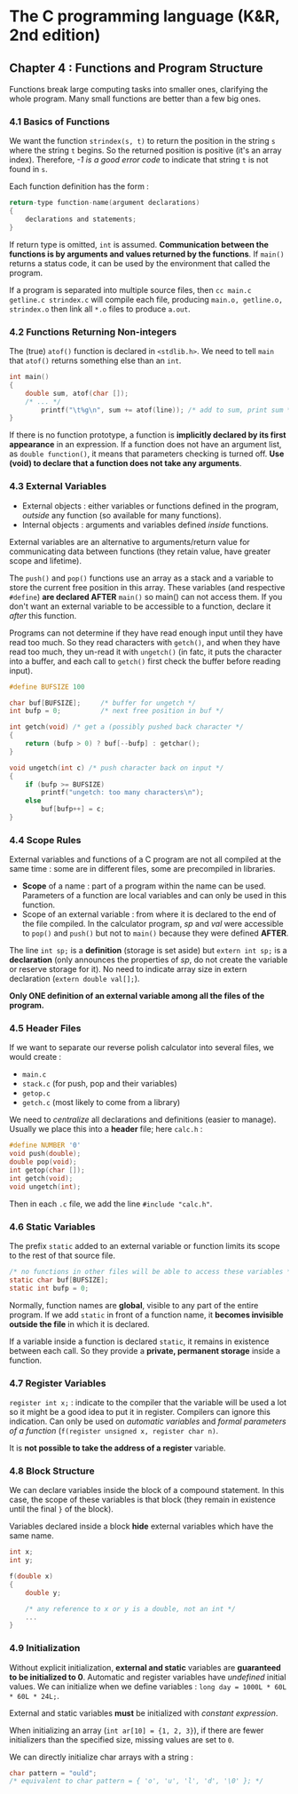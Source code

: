 The C programming language (K&R, 2nd edition)
=============================================

Chapter 4 : Functions and Program Structure
-------------------------------------------

Functions break large computing tasks into smaller ones, clarifying the whole
program. Many small functions are better than a few big ones.

### 4.1 Basics of Functions
We want the function `strindex(s, t)` to return the position in the string `s`
where the string `t` begins. So the returned position is positive (it's an array
index). Therefore, _-1 is a good error code_ to indicate that string `t` is not
found in `s`.

Each function definition has the form :
```C
return-type function-name(argument declarations)
{
    declarations and statements;
}
```
If return type is omitted, `int` is assumed. **Communication between the
functions is by arguments and values returned by the functions**.  If `main()`
returns a status code, it can be used by the environment that called the
program.

If a program is separated into multiple source files, then `cc main.c getline.c
strindex.c` will compile each file, producing `main.o, getline.o, strindex.o`
then link all `*.o` files to produce `a.out`.

### 4.2 Functions Returning Non-integers
The (true) `atof()` function is declared in `<stdlib.h>`. We need to tell `main`
that `atof()` returns something else than an `int`.
```C
int main()
{
    double sum, atof(char []);
    /* ... */
        printf("\t%g\n", sum += atof(line)); /* add to sum, print sum */
}
```
If there is no function prototype, a function is **implicitly declared by its
first appearance** in an expression. If a function does not have an argument
list, as `double function()`, it means that parameters checking is turned off.
**Use (void) to declare that a function does not take any arguments**.

### 4.3 External Variables
* External objects : either variables or functions defined in the program,
  _outside_ any function (so available for many functions).
* Internal objects : arguments and variables defined _inside_ functions.

External variables are an alternative to arguments/return value for
communicating data between functions (they retain value, have greater scope and
lifetime).

The `push()` and `pop()` functions use an array as a stack and a variable to
store the current free position in this array. These variables (and respective
`#define`) **are declared AFTER** `main()` so main() can not access them. If you
don't want an external variable to be accessible to a function, declare it
_after_ this function.

Programs can not determine if they have read enough input until they have read
too much. So they read characters with `getch()`, and when they have read too
much, they un-read it with `ungetch()` (in fatc, it puts the character into a
buffer, and each call to `getch()` first check the buffer before reading input).
```C
#define BUFSIZE 100

char buf[BUFSIZE];     /* buffer for ungetch */
int bufp = 0;          /* next free position in buf */

int getch(void) /* get a (possibly pushed back character */
{
    return (bufp > 0) ? buf[--bufp] : getchar();
}

void ungetch(int c) /* push character back on input */
{
    if (bufp >= BUFSIZE)
        printf("ungetch: too many characters\n");
    else
        buf[bufp++] = c;
}
```

### 4.4 Scope Rules
External variables and functions of a C program are not all compiled at the same
time : some are in different files, some are precompiled in libraries.

* **Scope** of a name : part of a program within the name can be used.
  Parameters of a function are local variables and can only be used in this
  function.
* Scope of an external variable : from where it is declared to the end of the
  file compiled. In the calculator program, _sp_ and _val_ were accessible to
  `pop()` and `push()` but not to `main()` because they were defined
  **AFTER**.

The line `int sp;` is a **definition** (storage is set aside) but `extern int
sp;` is a **declaration** (only announces the properties of _sp_, do not create
the variable or reserve storage for it). No need to indicate array size in
extern declaration (`extern double val[];`).

**Only ONE definition of an external variable among all the files of the
program.**

### 4.5 Header Files
If we want to separate our reverse polish calculator into several files, we
would create :
* `main.c`
* `stack.c` (for push, pop and their variables)
* `getop.c`
* `getch.c` (most likely to come from a library)

We need to _centralize_ all declarations and definitions (easier to manage).
Usually we place this into a **header** file; here `calc.h` :
```C
#define NUMBER '0'
void push(double);
double pop(void);
int getop(char []);
int getch(void);
void ungetch(int);
```
Then in each `.c` file, we add the line `#include "calc.h"`.

### 4.6 Static Variables
The prefix `static` added to an external variable or function limits its scope to
the rest of that source file.
```C
/* no functions in other files will be able to access these variables */
static char buf[BUFSIZE];
static int bufp = 0;
```

Normally, function names are **global**, visible to any part of the entire
program.  If we add `static` in front of a function name, it **becomes invisible
outside the file** in which it is declared.

If a variable inside a function is declared `static`, it remains in existence
between each call. So they provide a **private, permanent storage** inside a
function.

### 4.7 Register Variables
`register int x;` : indicate to the compiler that the variable will be used a
lot so it might be a good idea to put it in register. Compilers can ignore this
indication. Can only be used on _automatic variables_ and _formal parameters of
a function_ (`f(register unsigned x, register char n)`.

It is **not possible to take the address of a register** variable.

### 4.8 Block Structure
We can declare variables inside the block of a compound statement. In this case,
the scope of these variables is that block (they remain in existence until the
final `}` of the block).

Variables declared inside a block **hide** external variables which have the
same name.
```C
int x;
int y;

f(double x)
{
    double y;

    /* any reference to x or y is a double, not an int */
    ...
}
```

### 4.9 Initialization
Without explicit initialization, **external and static** variables are
**guaranteed to be initialized to 0**. Automatic and register variables have
_undefined_ initial values. We can initialize when we define variables : `long
day = 1000L * 60L * 60L * 24L;`.

External and static variables **must** be initialized with _constant
expression_.

When initializing an array (`int ar[10] = {1, 2, 3}`), if there are fewer
initializers than the specified size, missing values are set to `0`.

We can directly initialize char arrays with a string :
```C
char pattern = "ould";
/* equivalent to char pattern = { 'o', 'u', 'l', 'd', '\0' }; */
```
